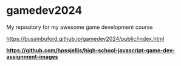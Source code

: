 # gamedev2024

My repository for my awesome game development course

https://bussinbuford.github.io/gamedev2024/public/index.html

**https://github.com/hpssjellis/high-school-javascript-game-dev-assignment-images**

